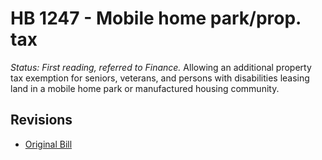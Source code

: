 # HB 1247 - Mobile home park/prop. tax
*Status: First reading, referred to Finance.*
Allowing an additional property tax exemption for seniors, veterans, and persons with disabilities leasing land in a mobile home park or manufactured housing community.

## Revisions
* [Original Bill](1/)